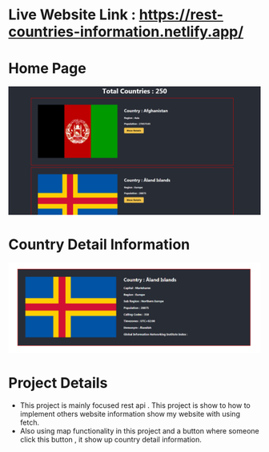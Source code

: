 # Live Website Link : https://rest-countries-information.netlify.app/

# Home Page

<img src = "src/Home-read-me.jpg">

# Country Detail Information

<img src = "src/Details-read-me.jpg">

# Project Details

<ul>
  <li>This project is mainly focused rest api . This project is show to how to implement others website information show my website with using fetch.</li>
  <li>Also using map functionality in this project and a button where someone click this button , it show up country detail information.</li>
</ul>

